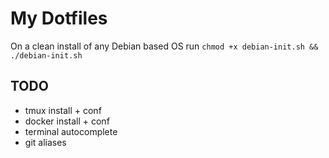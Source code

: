 # My Dotfiles
On a clean install of any Debian based OS run `chmod +x debian-init.sh && ./debian-init.sh`

## TODO
- tmux install + conf
- docker install + conf
- terminal autocomplete
- git aliases

